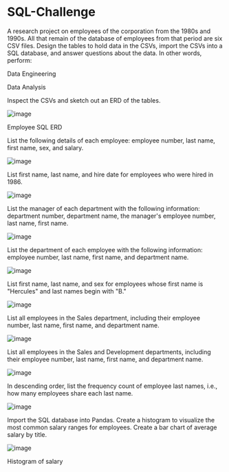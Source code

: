 # SQL-Challenge

A research project on employees of the corporation from the 1980s and 1990s. All that remain of the database of employees from that period are six CSV files.
Design the tables to hold data in the CSVs, import the CSVs into a SQL database, and answer questions about the data. In other words, perform:


Data Engineering


Data Analysis


Inspect the CSVs and sketch out an ERD of the tables. 


![image](https://user-images.githubusercontent.com/79819331/120353166-7ad91d00-c2cf-11eb-8238-86afa15e6c07.png)

Employee SQL ERD





List the following details of each employee: employee number, last name, first name, sex, and salary.



![image](https://user-images.githubusercontent.com/79819331/120354557-86791380-c2d0-11eb-86c2-109e340751be.png)


List first name, last name, and hire date for employees who were hired in 1986.


![image](https://user-images.githubusercontent.com/79819331/120355344-39497180-c2d1-11eb-83b3-8305705bdb76.png)


List the manager of each department with the following information: department number, department name, the manager's employee number, last name, first name.


![image](https://user-images.githubusercontent.com/79819331/120355676-79105900-c2d1-11eb-9082-21a8654fb89b.png)


List the department of each employee with the following information: employee number, last name, first name, and department name.


![image](https://user-images.githubusercontent.com/79819331/120356081-f76cfb00-c2d1-11eb-89f1-18538f6e77dc.png)


List first name, last name, and sex for employees whose first name is "Hercules" and last names begin with "B."


![image](https://user-images.githubusercontent.com/79819331/120356321-34d18880-c2d2-11eb-9b1e-f58be6da8555.png)



List all employees in the Sales department, including their employee number, last name, first name, and department name.


![image](https://user-images.githubusercontent.com/79819331/120356582-7e21d800-c2d2-11eb-9d03-036c992c6f00.png)


List all employees in the Sales and Development departments, including their employee number, last name, first name, and department name.


![image](https://user-images.githubusercontent.com/79819331/120356778-b4f7ee00-c2d2-11eb-9dcf-8fcc54bbef1b.png)


In descending order, list the frequency count of employee last names, i.e., how many employees share each last name.


![image](https://user-images.githubusercontent.com/79819331/120357055-07390f00-c2d3-11eb-9cd6-defa83dbaf5f.png)


Import the SQL database into Pandas. Create a histogram to visualize the most common salary ranges for employees. Create a bar chart of average salary by title.


![image](https://user-images.githubusercontent.com/79819331/120358316-5b90be80-c2d4-11eb-8bfe-6b055878268a.png)


Histogram of salary








